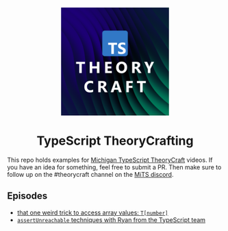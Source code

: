 <p align="center">
  <img src="./TheoryCraft.png" width="50%" />
</p>

<h1 align="center">TypeScript TheoryCrafting</h1>

This repo holds examples for [Michigan TypeScript TheoryCraft](https://www.youtube.com/watch?v=4CmGe7VH_zg&list=PLOlZuxYbPik3eOemMR8s88rY_lhMivyVu&pp=iAQB) videos.  If you have an idea for something, feel free to submit a PR.  Then make sure to follow up on the #theorycraft channel on the [MiTS discord](https://discord.michigantypescript.com).

## Episodes

- [that one weird trick to access array values: `T[number]`](./episodes/t-number/code.tsx)
- [`assertUnreachable` techniques with Ryan from the TypeScript team](./episodes/assert-unreachable/code.tsx)
